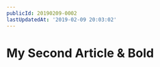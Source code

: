 ```yaml
---
publicId: 20190209-0002
lastUpdatedAt: '2019-02-09 20:03:02'
---
```


# My Second Article & **Bold**
